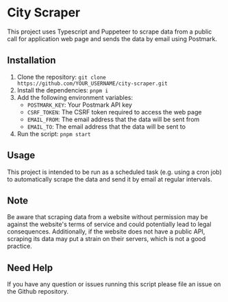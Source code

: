 # City Scraper

This project uses Typescript and Puppeteer to scrape data from a public call for application web page and sends the data by email using Postmark.

## Installation

1. Clone the repository: `git clone https://github.com/YOUR_USERNAME/city-scraper.git`
2. Install the dependencies: `pnpm i`
3. Add the following environment variables:
   - `POSTMARK_KEY`: Your Postmark API key
   - `CSRF_TOKEN`: The CSRF token required to access the web page
   - `EMAIL_FROM`: The email address that the data will be sent from
   - `EMAIL_TO`: The email address that the data will be sent to
4. Run the script: `pnpm start`

## Usage

This project is intended to be run as a scheduled task (e.g. using a cron job) to automatically scrape the data and send it by email at regular intervals.

## Note

Be aware that scraping data from a website without permission may be against the website's terms of service and could potentially lead to legal consequences. Additionally, if the website does not have a public API, scraping its data may put a strain on their servers, which is not a good practice.

## Need Help

If you have any question or issues running this script please file an issue on the Github repository.
